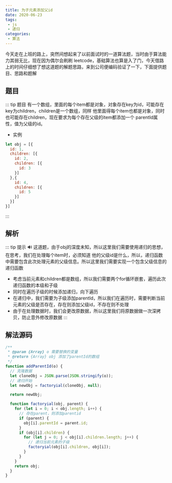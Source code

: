 ```yaml
---
title: 为子元素添加父id
date: 2020-06-23
tags:
 - js
 - 递归
categories:
 - 算法
---
```

今天走在上班的路上，突然间想起来了以前面试时的一道算法题，当时由于算法能力其弱无比，现在因为偶尔会刷刷
leetcode，基础算法也算是入了门，今天借路上的时间仔细想了想这道题的解题思路，来到公司便编码验证了一下，下面提供题目、思路和题解
## 题目
::: tip 题目
有一个数组，里面的每个item都是对象，对象存在key为id，可能存在key为children，children是一个数组，同样
他里面得每个item也都是对象，同时也可能存在children，现在要求为每个存在父级的item都添加一个
parentId属性，值为父级的id。
* 实例

```js
let obj = [{
  id: 1,
  children: [{
    id: 2,
    children: [{
      id: 3
    }]
  },{
    id: 4,
    children: [{
      id: 5
    }]
  }]
}]

```
:::

## 解析 <Badge text="解法说明"/>
::: tip 提示
:loud_sound:
这道题，由于obj的深度未知，所以这里我们需要使用递归的思想，在思考，我们在处理每个item时，必须知道
他的父级id是什么，所以，递归函数中需要包含此次处理元素的父级信息。所以这里我们需要实现一个包含父级信息的递归函数
* 考虑当前元素和children都是数组，所以我们需要两个for循环嵌套，遍历此次递归函数的本级和子级
* 同时在遍历子级的时候添加递归，向下遍历
* 在递归中，我们需要为子级添加parentId，所以我们在遍历时，需要判断当前元素的父级是否存在，存在则添加父级id，不存在则不处理
* 由于在处理数据时，我们会更改原数据，所以这里我们将原数据做一次深拷贝，防止意外修改原数据
:::

## 解法源码
```js
/**
 * @param {Array} o 需要替换的变量
 * @return {Array} obj 添加了parentId的数组
 */
function addParentId(o) {
  // 克隆数据
  let cloneObj = JSON.parse(JSON.stringify(o));
  // 递归开始
  let newObj = factoryial(cloneObj, null);

  return newObj;

  function factoryial(obj, parent) {
    for (let i = 0; i < obj.length; i++) {
      // 存在parent，则添加parentid
      if (parent) {
        obj[i].parentId = parent.id;
      }
      if (obj[i].children) {
        for (let j = 0; j < obj[i].children.length; j++) {
          // 递归当前元素的子级
          factoryial(obj[i].children, obj[i]);
        }
      }
    } 
    return obj;
  }
}

```